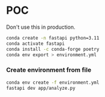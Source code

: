 # POC
Don't use this in production.

```bash
conda create -n fastapi python=3.11
conda activate fastapi
conda install -c conda-forge poetry
conda env export > environment.yml
```

### Create environment from file

```bash
conda env create -f environment.yml
fastapi dev app/analyze.py
```
